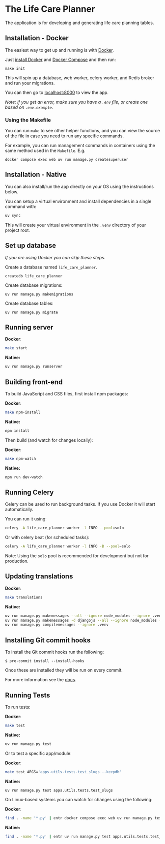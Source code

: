 # The Life Care Planner

The application is for developing and generating life care planning tables.

## Installation - Docker

The easiest way to get up and running is with [Docker](https://www.docker.com/).

Just [install Docker](https://www.docker.com/get-started) and
[Docker Compose](https://docs.docker.com/compose/install/)
and then run:

```
make init
```

This will spin up a database, web worker, celery worker, and Redis broker and run your migrations.

You can then go to [localhost:8000](http://localhost:8000/) to view the app.

*Note: if you get an error, make sure you have a `.env` file, or create one based on `.env.example`.*

### Using the Makefile

You can run `make` to see other helper functions, and you can view the source
of the file in case you need to run any specific commands.

For example, you can run management commands in containers using the same method
used in the `Makefile`. E.g.

```
docker compose exec web uv run manage.py createsuperuser
```

## Installation - Native

You can also install/run the app directly on your OS using the instructions below.

You can setup a virtual environment and install dependencies in a single command with:

```bash
uv sync
```

This will create your virtual environment in the `.venv` directory of your project root.

## Set up database

*If you are using Docker you can skip these steps.*

Create a database named `life_care_planner`.

```
createdb life_care_planner
```

Create database migrations:

```
uv run manage.py makemigrations
```

Create database tables:

```
uv run manage.py migrate
```

## Running server

**Docker:**

```bash
make start
```

**Native:**

```bash
uv run manage.py runserver
```

## Building front-end

To build JavaScript and CSS files, first install npm packages:

**Docker:**

```bash
make npm-install
```

**Native:**

```bash
npm install
```

Then build (and watch for changes locally):

**Docker:**

```bash
make npm-watch
```

**Native:**

```bash
npm run dev-watch
```

## Running Celery

Celery can be used to run background tasks.
If you use Docker it will start automatically.

You can run it using:

```bash
celery -A life_care_planner worker -l INFO --pool=solo
```

Or with celery beat (for scheduled tasks):

```bash
celery -A life_care_planner worker -l INFO -B --pool=solo
```

Note: Using the `solo` pool is recommended for development but not for production.

## Updating translations

**Docker:**

```bash
make translations
```

**Native:**

```bash
uv run manage.py makemessages --all --ignore node_modules --ignore .venv
uv run manage.py makemessages -d djangojs --all --ignore node_modules --ignore .venv
uv run manage.py compilemessages --ignore .venv
```

## Installing Git commit hooks

To install the Git commit hooks run the following:

```shell
$ pre-commit install --install-hooks
```

Once these are installed they will be run on every commit.

For more information see the [docs](https://docs.saaspegasus.com/code-structure.html#code-formatting).

## Running Tests

To run tests:

**Docker:**

```bash
make test
```

**Native:**

```bash
uv run manage.py test
```

Or to test a specific app/module:

**Docker:**

```bash
make test ARGS='apps.utils.tests.test_slugs --keepdb'
```

**Native:**

```bash
uv run manage.py test apps.utils.tests.test_slugs
```

On Linux-based systems you can watch for changes using the following:

**Docker:**

```bash
find . -name '*.py' | entr docker compose exec web uv run manage.py test apps.utils.tests.test_slugs
```

**Native:**

```bash
find . -name '*.py' | entr uv run manage.py test apps.utils.tests.test_slugs
```
